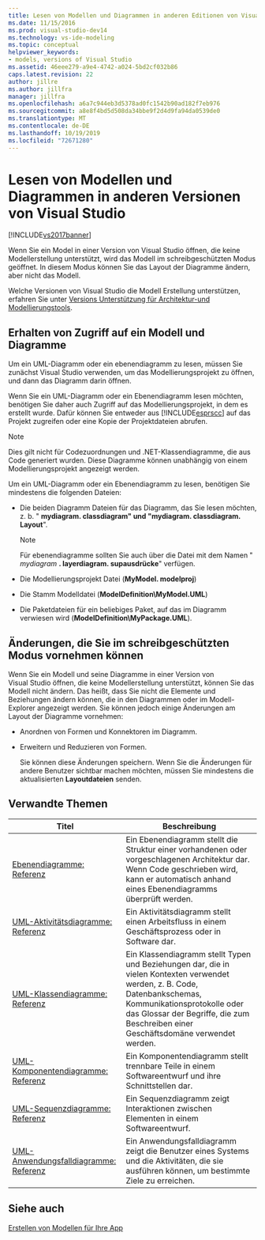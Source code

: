 ```yaml
---
title: Lesen von Modellen und Diagrammen in anderen Editionen von Visual Studio | Microsoft-Dokumentation
ms.date: 11/15/2016
ms.prod: visual-studio-dev14
ms.technology: vs-ide-modeling
ms.topic: conceptual
helpviewer_keywords:
- models, versions of Visual Studio
ms.assetid: 46eee279-a9e4-4742-a024-5bd2cf032b86
caps.latest.revision: 22
author: jillre
ms.author: jillfra
manager: jillfra
ms.openlocfilehash: a6a7c944eb3d5378ad0fc1542b90ad182f7eb976
ms.sourcegitcommit: a8e8f4bd5d508da34bbe9f2d4d9fa94da0539de0
ms.translationtype: MT
ms.contentlocale: de-DE
ms.lasthandoff: 10/19/2019
ms.locfileid: "72671280"
---
```

# <a name="read-models-and-diagrams-in-other-visual-studio-editions"></a>Lesen von Modellen und Diagrammen in anderen Versionen von Visual Studio
[!INCLUDE[vs2017banner](../includes/vs2017banner.md)]

Wenn Sie ein Model in einer Version von Visual Studio öffnen, die keine Modellerstellung unterstützt, wird das Modell im schreibgeschützten Modus geöffnet. In diesem Modus können Sie das Layout der Diagramme ändern, aber nicht das Modell.

 Welche Versionen von Visual Studio die Modell Erstellung unterstützen, erfahren Sie unter [Versions Unterstützung für Architektur-und Modellierungstools](../modeling/what-s-new-for-design-in-visual-studio.md#VersionSupport).

## <a name="obtaining-access-to-a-model-and-diagrams"></a>Erhalten von Zugriff auf ein Modell und Diagramme
 Um ein UML-Diagramm oder ein ebenendiagramm zu lesen, müssen Sie zunächst Visual Studio verwenden, um das Modellierungsprojekt zu öffnen, und dann das Diagramm darin öffnen.

 Wenn Sie ein UML-Diagramm oder ein Ebenendiagramm lesen möchten, benötigen Sie daher auch Zugriff auf das Modellierungsprojekt, in dem es erstellt wurde. Dafür können Sie entweder aus [!INCLUDE[esprscc](../includes/esprscc-md.md)] auf das Projekt zugreifen oder eine Kopie der Projektdateien abrufen.

> [!NOTE]
> Dies gilt nicht für Codezuordnungen und .NET-Klassendiagramme, die aus Code generiert wurden. Diese Diagramme können unabhängig von einem Modellierungsprojekt angezeigt werden.

 Um ein UML-Diagramm oder ein Ebenendiagramm zu lesen, benötigen Sie mindestens die folgenden Dateien:

- Die beiden Diagramm Dateien für das Diagramm, das Sie lesen möchten, z. b. " **mydiagram. classdiagram" und "mydiagram. classdiagram. Layout**".

    > [!NOTE]
    > Für ebenendiagramme sollten Sie auch über die Datei mit dem Namen " _mydiagram_ **. layerdiagram. supausdrücke**" verfügen.

- Die Modellierungsprojekt Datei (**MyModel. modelproj**)

- Die Stamm Modelldatei (**ModelDefinition\MyModel.UML**)

- Die Paketdateien für ein beliebiges Paket, auf das im Diagramm verwiesen wird (**ModelDefinition\MyPackage.UML**).

## <a name="changes-that-you-can-make-in-read-only-mode"></a>Änderungen, die Sie im schreibgeschützten Modus vornehmen können
 Wenn Sie ein Modell und seine Diagramme in einer Version von Visual Studio öffnen, die keine Modellerstellung unterstützt, können Sie das Modell nicht ändern. Das heißt, dass Sie nicht die Elemente und Beziehungen ändern können, die in den Diagrammen oder im Modell-Explorer angezeigt werden. Sie können jedoch einige Änderungen am Layout der Diagramme vornehmen:

- Anordnen von Formen und Konnektoren im Diagramm.

- Erweitern und Reduzieren von Formen.

  Sie können diese Änderungen speichern. Wenn Sie die Änderungen für andere Benutzer sichtbar machen möchten, müssen Sie mindestens die aktualisierten **Layoutdateien** senden.

## <a name="RelatedTopics"></a> Verwandte Themen

|Titel|Beschreibung|
|-----------|-----------------|
|[Ebenendiagramme: Referenz](../modeling/layer-diagrams-reference.md)|Ein Ebenendiagramm stellt die Struktur einer vorhandenen oder vorgeschlagenen Architektur dar. Wenn Code geschrieben wird, kann er automatisch anhand eines Ebenendiagramms überprüft werden.|
|[UML-Aktivitätsdiagramme: Referenz](../modeling/uml-activity-diagrams-reference.md)|Ein Aktivitätsdiagramm stellt einen Arbeitsfluss in einem Geschäftsprozess oder in Software dar.|
|[UML-Klassendiagramme: Referenz](../modeling/uml-class-diagrams-reference.md)|Ein Klassendiagramm stellt Typen und Beziehungen dar, die in vielen Kontexten verwendet werden, z. B. Code, Datenbankschemas, Kommunikationsprotokolle oder das Glossar der Begriffe, die zum Beschreiben einer Geschäftsdomäne verwendet werden.|
|[UML-Komponentendiagramme: Referenz](../modeling/uml-component-diagrams-reference.md)|Ein Komponentendiagramm stellt trennbare Teile in einem Softwareentwurf und ihre Schnittstellen dar.|
|[UML-Sequenzdiagramme: Referenz](../modeling/uml-sequence-diagrams-reference.md)|Ein Sequenzdiagramm zeigt Interaktionen zwischen Elementen in einem Softwareentwurf.|
|[UML-Anwendungsfalldiagramme: Referenz](../modeling/uml-use-case-diagrams-reference.md)|Ein Anwendungsfalldiagramm zeigt die Benutzer eines Systems und die Aktivitäten, die sie ausführen können, um bestimmte Ziele zu erreichen.|

## <a name="see-also"></a>Siehe auch
 [Erstellen von Modellen für Ihre App](../modeling/create-models-for-your-app.md)
